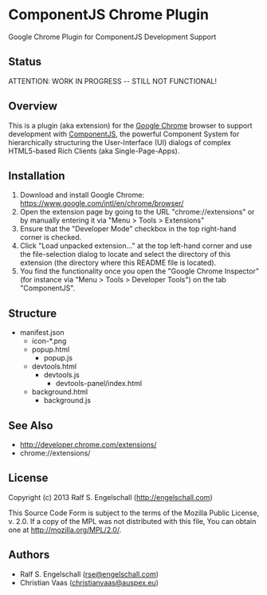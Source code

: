 
ComponentJS Chrome Plugin
=========================

Google Chrome Plugin for ComponentJS Development Support

Status
------

ATTENTION: WORK IN PROGRESS -- STILL NOT FUNCTIONAL!

Overview
--------

This is a plugin (aka extension) for the 
[Google Chrome](https://www.google.com/intl/en/chrome/browser/) browser to
support development with [ComponentJS](http://componentjs.com/),
the powerful Component System for hierarchically structuring the
User-Interface (UI) dialogs of complex HTML5-based Rich Clients (aka
Single-Page-Apps).

Installation
------------

1. Download and install Google Chrome:
   https://www.google.com/intl/en/chrome/browser/
2. Open the extension page by going to the URL "chrome://extensions"
   or by manually entering it via "Menu > Tools > Extensions"<br/>
3. Ensure that the "Developer Mode" checkbox in the top right-hand corner is checked.
4. Click "Load unpacked extension..." at the top left-hand corner and use the 
   file-selection dialog to locate and select the directory of this
   extension (the directory where this README file is located).
5. You find the functionality once you open the "Google Chrome Inspector"
   (for instance via "Menu > Tools > Developer Tools") on the tab "ComponentJS".

Structure
---------

- manifest.json
    - icon-\*.png
    - popup.html
        - popup.js
    - devtools.html
        - devtools.js
            - devtools-panel/index.html
    - background.html
        - background.js

See Also
--------

- http://developer.chrome.com/extensions/
- chrome://extensions/

License
-------

Copyright (c) 2013 Ralf S. Engelschall (http://engelschall.com)

This Source Code Form is subject to the terms of the Mozilla Public
License, v. 2.0. If a copy of the MPL was not distributed with this
file, You can obtain one at http://mozilla.org/MPL/2.0/.

Authors
-------

- Ralf S. Engelschall (rse@engelschall.com)
- Christian Vaas (christianvaas@auspex.eu)

